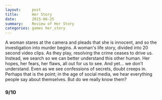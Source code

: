 ```yaml
---
layout:     post
title:      Her Story
date:       2015-06-25
summary:    Review of Her Story
categories: games her_story
---
```


A woman stares at the camera and pleads that she is innocent, and so the investigation into murder begins. A woman's life story, divided into 20 second video clips. As they play, resolving the crime ceases to drive us. Instead, we search so we can better understand this other human. Her hopes, her fears, her flaws, all out for us to see. And yet... we don't understand. 
Even as we see confessions of secrets, doubt creeps in. Perhaps that is the point; in the age of social media, we hear everything people say about themselves. But do we really know them?

### 9/10
